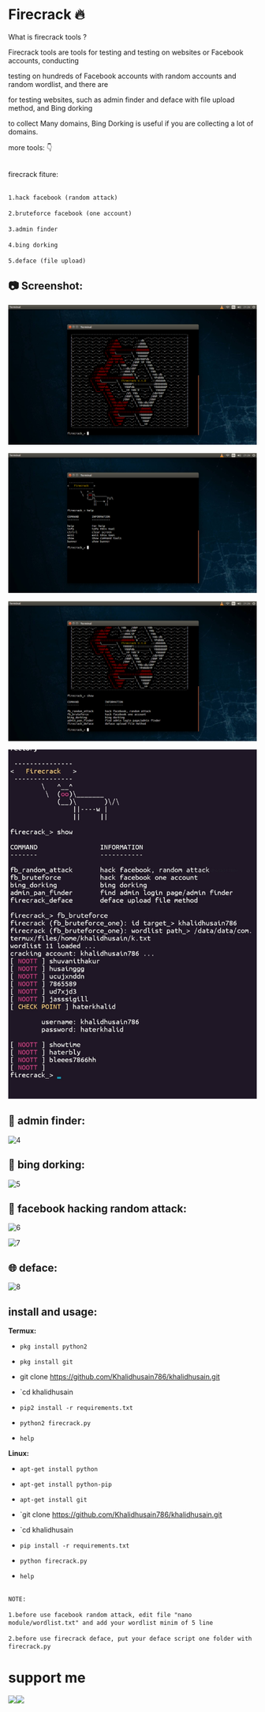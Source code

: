 # Firecrack :fire:

What is firecrack tools ?

Firecrack tools are tools for testing and testing on websites or Facebook accounts, conducting<br>

testing on hundreds of Facebook accounts with random accounts and random wordlist, and there are<br>

for testing websites, such as admin finder and deface with file upload method, and Bing dorking<br>

to collect Many domains, Bing Dorking is useful if you are collecting a lot of domains.<br>

more tools: :point_down:<br>

<br>firecrack fiture:<br>

```

1.hack facebook (random attack)

2.bruteforce facebook (one account)

3.admin finder

4.bing dorking

5.deface (file upload)

```

## :camera: Screenshot:

![1](https://github.com/Khalidhusain786/khalidhusain/blob/main/1.png)

![2](https://github.com/Khalidhusain786/khalidhusain/blob/main/2.png)

![3](https://github.com/Khalidhusain786/khalidhusain/blob/main/3.png)

![4](https://github.com/Khalidhusain786/khalidhusain/blob/main/4.png)
## :mag_right: admin finder:

![4](https://github.com/khalidhusain/Firecrack/blob/master/img/admin_pan.png)

## :page_with_curl: bing dorking:

![5](https://github.com/khalidhusain/Firecrack/blob/master/img/dorking.png)

## :game_die: facebook hacking random attack:

![6](https://github.com/khalidhusain/Firecrack/blob/master/img/random_1.png)

![7](https://github.com/khalidhusain/Firecrack/blob/master/img/random_2.png)

## :globe_with_meridians: deface:

![8](https://github.com/khalidhusain/Firecrack/blob/master/img/deface.png)

## install and usage:

**Termux:**

* `pkg install python2`

* `pkg install git`

* git clone https://github.com/Khalidhusain786/khalidhusain.git

* `cd khalidhusain

* `pip2 install -r requirements.txt`

* `python2 firecrack.py`

* `help`

**Linux:**

* `apt-get install python`

* `apt-get install python-pip`

* `apt-get install git`

* `git clone https://github.com/Khalidhusain786/khalidhusain.git

* `cd khalidhusain

* `pip install -r requirements.txt`

* `python firecrack.py`

* `help`

```

NOTE:

1.before use facebook random attack, edit file "nano module/wordlist.txt" and add your wordlist minim of 5 line

2.before use firecrack deface, put your deface script one folder with firecrack.py

```

# support me

<a href="Instagram/Khalidhusain786"><img src="Facebook/khalidhusain786"><img src="Telegram/khalidhusain786">

